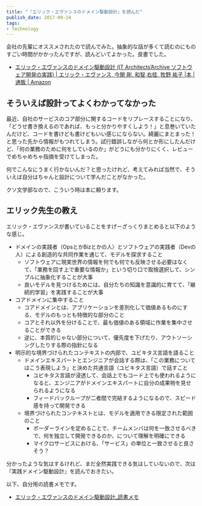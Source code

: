 ```yaml
---
title: "『エリック・エヴァンスのドメイン駆動設計』を読んだ"
publish_date: 2017-09-24
tags:
- Technology
---
```


会社の先輩にオススメされたので読んでみた。抽象的な話が多くて読むのにものすごい時間がかかったんですが、読んどいてよかった。良書でした。

- [エリック・エヴァンスのドメイン駆動設計 (IT Architects’Archive ソフトウェア開発の実践) | エリック・エヴァンス, 今関 剛, 和智 右桂, 牧野 祐子 |本 | 通販 | Amazon](https://www.amazon.co.jp/dp/4798121967/)

## そういえば設計ってよくわかってなかった
最近、自社のサービスのコア部分に関するコードをリプレースすることになり、「どうせ書き換えるのであれば、もっと分かりやすくしよう！」と息巻いていたんだけど、コードを書けども書けどもいい感じにならない。綺麗にまとまった！と思った先から情報がもつれてしまう。試行錯誤しながら何とか形にしたんだけど、「何の業務のために何をしているのか」がどうにも分かりにくく、レビューでめちゃめちゃ指摘を受けてしまった。

何でこんなにうまく行かないんだ？と思ったけれど、考えてみれば当然で、そういえば自分はちゃんと設計について学んだことがなかった。

クソ文学部なので、こういう時は本に頼ります。

## エリック先生の教え
エリック・エヴァンスが書いていることをすげーざっくりまとめると以下のような感じ。

- ドメインの実践者（OpsとかBizとかの人）とソフトウェアの実践者（Devの人）による創造的な共同作業を通じて、モデルを探求すること
    - ソフトウェアに現実世界の情報を何でも何でも反映させる必要はなくて、「業務を回す上で重要な情報か」という切り口で取捨選択して、シンプルに抽象化することが大事
    - 良いモデルを見つけるためには、自分たちの知識を意識的に育てて、「継続的学習」を実践することが大事
- コアドメインに集中すること
    - コアドメインとは、アプリケーションを差別化して価値あるものにする、モデルのもっとも特徴的な部分のこと
    - コアとそれ以外を分けることで、最も価値のある領域に作業を集中させることができる
    - 逆に、本質的じゃない部分について、優先度を下げたり、アウトソーシングしたりする際の指針になる
- 明示的な境界づけられたコンテキストの内部で、ユビキタス言語を語ること
    - ドメインエキスパートとエンジニアが会話する際は、「この業務についてはこう表現しよう」と決めた共通言語（ユビキタス言語）で話すこと
        - ユビキタス言語が浸透して、会話上でもコード上でも使われるようになると、エンジニアがドメインエキスパートに自分の成果物を見せられるようになる
        - フィードバックループが二者間で完結するようになるので、スピード感を持って開発できる
    - 境界づけられたコンテキストとは、モデルを適用できる限定された範囲のこと
        - ボーダーラインを定めることで、チームメンバは何を一致させるべきで、何を独立して開発できるのか、について理解を明確にできる
        - マイクロサービスにおける、「サービス」の単位と一致させると良さそう？

分かったような気はするけれど、まだ全然実践できる気はしていないので、次は『実践ドメイン駆動設計』を読んでおきたい。

以下、自分用の読書メモです。

- [エリック・エヴァンスのドメイン駆動設計_読書メモ](https://gist.github.com/gushernobindsme/6a971a0c9f2f696f26b0bf77b2a61a2a)